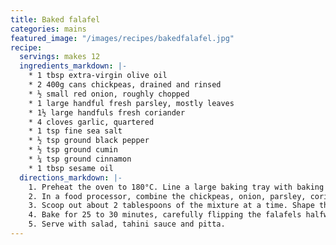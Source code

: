 ```yaml
---
title: Baked falafel
categories: mains
featured_image: "/images/recipes/bakedfalafel.jpg"
recipe:
  servings: makes 12
  ingredients_markdown: |-
    * 1 tbsp extra-virgin olive oil
    * 2 400g cans chickpeas, drained and rinsed
    * ½ small red onion, roughly chopped
    * 1 large handful fresh parsley, mostly leaves
    * 1½ large handfuls fresh coriander
    * 4 cloves garlic, quartered
    * 1 tsp fine sea salt
    * ½ tsp ground black pepper
    * ½ tsp ground cumin
    * ¼ tsp ground cinnamon
    * 1 tbsp sesame oil
  directions_markdown: |-
    1. Preheat the oven to 180°C. Line a large baking tray with baking paper.
    2. In a food processor, combine the chickpeas, onion, parsley, coriander, garlic, salt, pepper, cumin, cinnamon, and olive oil. Process until smooth, about 1 minute.
    3. Scoop out about 2 tablespoons of the mixture at a time. Shape the falafel into small patties, about 5cm wide and 2.5cm thick. Place each falafel on the tray and brush with sesame oil.
    4. Bake for 25 to 30 minutes, carefully flipping the falafels halfway through baking, until deeply golden on both sides.
    5. Serve with salad, tahini sauce and pitta.
---
```

